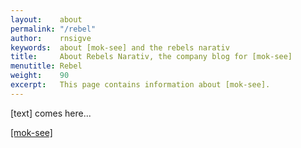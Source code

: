 ```yaml
---
layout:    about
permalink: "/rebel"
author:    rnsigve
keywords:  about [mok-see] and the rebels narativ
title:     About Rebels Narativ, the company blog for [mok-see]
menutitle: Rebel
weight:    90
excerpt:   This page contains information about [mok-see].
---
```

<script async defer src="https://buttons.github.io/buttons.js"></script>

[text] comes here...

<p class="github-button-container">
<a class="github-button" href="https://github.com/mok-see" data-size="large" data-show-count="true" aria-label="Star [mok-see] on GitHub">[mok-see]</a>
</p>
